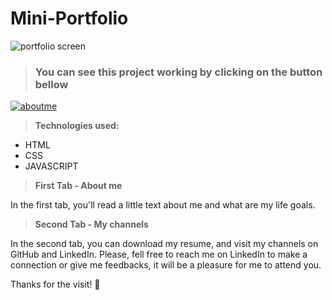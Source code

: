 # Mini-Portfolio

![portfolio screen](https://user-images.githubusercontent.com/50504765/207448947-393d1290-8252-490c-b545-d6a53b04eb87.png)

> ### You can see this project working by clicking on the button bellow
[![aboutme](https://img.shields.io/website?label=Watch_the_Project&style=for-the-badge&url=https://samuelmagalhaes.github.io/mini-portfolio/)](https://samuelmagalhaes.github.io/mini-portfolio/)

> <strong>Technologies used:</strong>

- HTML
- CSS
- JAVASCRIPT

> <strong>First Tab - About me</strong>

In the first tab, you'll read a little text about me and what are my life goals.

> <strong>Second Tab - My channels</strong>

In the second tab, you can download my resume, and visit my channels on GitHub and LinkedIn. Please, fell free to reach me on LinkedIn to make a connection or give me feedbacks, it will be a pleasure for me to attend you.

Thanks for the visit! 👋
